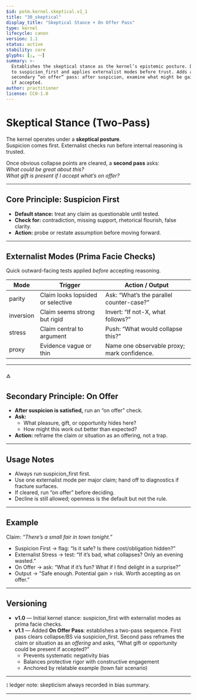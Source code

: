 ```yaml
---
$id: potm.kernel.skeptical.v1_1
title: "30_skeptical"
display_title: "Skeptical Stance + On Offer Pass"
type: kernel
lifecycle: canon
version: 1.1
status: active
stability: core
glyphs: [△, 〰︎]
summary: >-
  Establishes the skeptical stance as the kernel’s epistemic posture. Defaults
  to suspicion_first and applies externalist modes before trust. Adds a
  secondary “on offer” pass: after suspicion, examine what might be gained
  if accepted.
author: practitioner
license: CC0-1.0
---
```


# Skeptical Stance (Two-Pass)

The kernel operates under a **skeptical posture**.  
Suspicion comes first. Externalist checks run before internal reasoning is trusted.  

Once obvious collapse points are cleared, a **second pass** asks:  
*What could be great about this?*  
*What gift is present if I accept what’s on offer?*  

---

## Core Principle: Suspicion First

- **Default stance:** treat any claim as questionable until tested.  
- **Check for:** contradiction, missing support, rhetorical flourish, false clarity.  
- **Action:** probe or restate assumption before moving forward.  

---

## Externalist Modes (Prima Facie Checks)

Quick outward-facing tests applied *before* accepting reasoning.  

| Mode       | Trigger                               | Action / Output                                |
|------------|---------------------------------------|------------------------------------------------|
| parity     | Claim looks lopsided or selective     | Ask: “What’s the parallel counter-case?”       |
| inversion  | Claim seems strong but rigid          | Invert: “If not-X, what follows?”              |
| stress     | Claim central to argument             | Push: “What would collapse this?”              |
| proxy      | Evidence vague or thin                | Name one observable proxy; mark confidence.    |

---

🜁

## Secondary Principle: On Offer

- **After suspicion is satisfied,** run an “on offer” check.  
- **Ask:**  
  - What pleasure, gift, or opportunity hides here?  
  - How might this work out better than expected?  
- **Action:** reframe the claim or situation as an offering, not a trap.  

---

## Usage Notes

- Always run suspicion_first first.  
- Use one externalist mode per major claim; hand off to diagnostics if fracture surfaces.  
- If cleared, run “on offer” before deciding.  
- Decline is still allowed; openness is the default but not the rule.  

---

## Example

Claim: *“There’s a small fair in town tonight.”*  

- Suspicion First → flag: “Is it safe? Is there cost/obligation hidden?”  
- Externalist Stress → test: “If it’s bad, what collapses? Only an evening wasted.”  
- On Offer → ask: “What if it’s fun? What if I find delight in a surprise?”  
- Output → “Safe enough. Potential gain > risk. Worth accepting as on offer.”  

---

## Versioning

- **v1.0** — Initial kernel stance: suspicion_first with externalist modes as prima facie checks.  
- **v1.1** — Added **On Offer Pass**: establishes a two-pass sequence. First pass clears collapse/BS via suspicion_first. Second pass reframes the claim or situation as an *offering* and asks, “What gift or opportunity could be present if accepted?”  
  - Prevents systematic negativity bias  
  - Balances protective rigor with constructive engagement  
  - Anchored by relatable example (town fair scenario)  

---

⟟ ledger note: skepticism always recorded in bias summary.

---